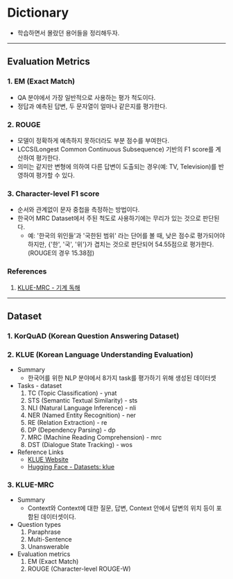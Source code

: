 # Dictionary
* 학습하면서 몰랐던 용어들을 정리해두자.
---
## Evaluation Metrics
### 1. EM (Exact Match)
* QA 분야에서 가장 일반적으로 사용하는 평가 척도이다.
* 정답과 예측된 답변, 두 문자열이 얼마나 같은지를 평가한다.
### 2. ROUGE
* 모델이 정확하게 예측하지 못하더라도 부분 점수를 부여한다.
* LCCS(Longest Common Continuous Subsequence) 기반의 F1 score를 계산하여 평가한다.
* 의미는 같지만 변형에 의하여 다른 답변이 도출되는 경우(예: TV, Television)를 반영하여 평가할 수 있다.
### 3. Character-level F1 score
* 순서와 관계없이 문자 중첩을 측정하는 방법이다.
* 한국어 MRC Dataset에서 주된 척도로 사용하기에는 무리가 있는 것으로 판단된다.
    * 예: '한국의 위인들'과 '국한된 범위' 라는 단어를 볼 때, 낮은 점수로 평가되어야 하지만, {'한', '국', '위'}가 겹치는 것으로 판단되어 54.55점으로 평가한다. (ROUGE의 경우 15.38점)
### References
1. [KLUE-MRC - 기계 독해](https://klue-benchmark.com/tasks/72/overview/evaluation)

---
## Dataset
### 1. KorQuAD (Korean Question Answering Dataset)
### 2. KLUE (Korean Language Understanding Evaluation)
* Summary
    * 한국어를 위한 NLP 분야에서 8가지 task를 평가하기 위해 생성된 데이터셋
* Tasks - dataset
    1. TC (Topic Classification) - ynat
    2. STS (Semantic Textual Similarity) - sts
    3. NLI (Natural Language Inference) - nli
    4. NER (Named Entity Recognition) - ner
    5. RE (Relation Extraction) - re
    6. DP (Dependency Parsing) - dp
    7. MRC (Machine Reading Comprehension) - mrc
    8. DST (Dialogue State Tracking) - wos
* Reference Links
    * [KLUE Website](https://klue-benchmark.com/)
    * [Hugging Face - Datasets: klue](https://huggingface.co/datasets/klue)
### 3. KLUE-MRC
* Summary
    * Context와 Context에 대한 질문, 답변, Context 안에서 답변의 위치 등이 포함된 데이터셋이다.
* Question types
    1. Paraphrase
    2. Multi-Sentence
    3. Unanswerable
* Evaluation metrics
    1. EM (Exact Match)
    2. ROUGE (Character-level ROUGE-W)
### 